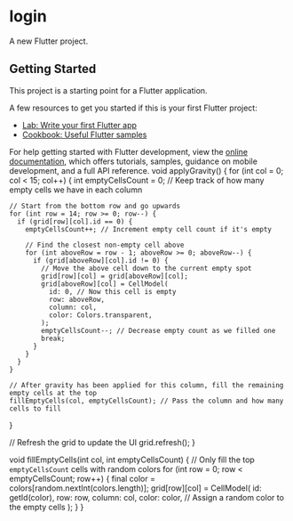 # login

A new Flutter project.

## Getting Started

This project is a starting point for a Flutter application.

A few resources to get you started if this is your first Flutter project:

- [Lab: Write your first Flutter app](https://docs.flutter.dev/get-started/codelab)
- [Cookbook: Useful Flutter samples](https://docs.flutter.dev/cookbook)

For help getting started with Flutter development, view the
[online documentation](https://docs.flutter.dev/), which offers tutorials,
samples, guidance on mobile development, and a full API reference.
void applyGravity() {
  for (int col = 0; col < 15; col++) {
    int emptyCellsCount = 0; // Keep track of how many empty cells we have in each column

    // Start from the bottom row and go upwards
    for (int row = 14; row >= 0; row--) {
      if (grid[row][col].id == 0) {
        emptyCellsCount++; // Increment empty cell count if it's empty

        // Find the closest non-empty cell above
        for (int aboveRow = row - 1; aboveRow >= 0; aboveRow--) {
          if (grid[aboveRow][col].id != 0) {
            // Move the above cell down to the current empty spot
            grid[row][col] = grid[aboveRow][col];
            grid[aboveRow][col] = CellModel(
              id: 0, // Now this cell is empty
              row: aboveRow,
              column: col,
              color: Colors.transparent,
            );
            emptyCellsCount--; // Decrease empty count as we filled one
            break;
          }
        }
      }
    }

    // After gravity has been applied for this column, fill the remaining empty cells at the top
    fillEmptyCells(col, emptyCellsCount); // Pass the column and how many cells to fill
  }

  // Refresh the grid to update the UI
  grid.refresh();
}

void fillEmptyCells(int col, int emptyCellsCount) {
  // Only fill the top `emptyCellsCount` cells with random colors
  for (int row = 0; row < emptyCellsCount; row++) {
    final color = colors[random.nextInt(colors.length)];
    grid[row][col] = CellModel(
      id: getId(color),
      row: row,
      column: col,
      color: color, // Assign a random color to the empty cells
    );
  }
}
